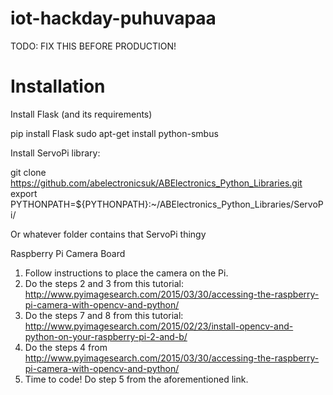 # iot-hackday-puhuvapaa
TODO: FIX THIS BEFORE PRODUCTION!

# Installation

Install Flask (and its requirements)

  pip install Flask
  sudo apt-get install python-smbus

Install ServoPi library:

  git clone https://github.com/abelectronicsuk/ABElectronics_Python_Libraries.git
  export PYTHONPATH=${PYTHONPATH}:~/ABElectronics_Python_Libraries/ServoPi/

Or whatever folder contains that ServoPi thingy









Raspberry Pi Camera Board

1. Follow instructions to place the camera on the Pi.
2. Do the steps 2 and 3 from this tutorial: http://www.pyimagesearch.com/2015/03/30/accessing-the-raspberry-pi-camera-with-opencv-and-python/
3. Do the steps 7 and 8 from this tutorial: http://www.pyimagesearch.com/2015/02/23/install-opencv-and-python-on-your-raspberry-pi-2-and-b/
4. Do the steps 4 from http://www.pyimagesearch.com/2015/03/30/accessing-the-raspberry-pi-camera-with-opencv-and-python/
5. Time to code! Do step 5 from the aforementioned link.

